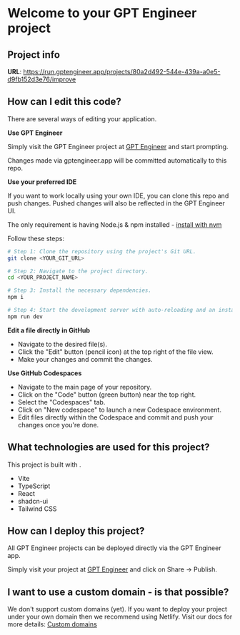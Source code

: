 # Welcome to your GPT Engineer project

## Project info

**URL**: https://run.gptengineer.app/projects/80a2d492-544e-439a-a0e5-d9fb152d3e76/improve

## How can I edit this code?

There are several ways of editing your application.

**Use GPT Engineer**

Simply visit the GPT Engineer project at [GPT Engineer](https://gptengineer.app/projects/80a2d492-544e-439a-a0e5-d9fb152d3e76/improve) and start prompting.

Changes made via gptengineer.app will be committed automatically to this repo.

**Use your preferred IDE**

If you want to work locally using your own IDE, you can clone this repo and push changes. Pushed changes will also be reflected in the GPT Engineer UI.

The only requirement is having Node.js & npm installed - [install with nvm](https://github.com/nvm-sh/nvm#installing-and-updating)

Follow these steps:

```sh
# Step 1: Clone the repository using the project's Git URL.
git clone <YOUR_GIT_URL>

# Step 2: Navigate to the project directory.
cd <YOUR_PROJECT_NAME>

# Step 3: Install the necessary dependencies.
npm i

# Step 4: Start the development server with auto-reloading and an instant preview.
npm run dev
```

**Edit a file directly in GitHub**

- Navigate to the desired file(s).
- Click the "Edit" button (pencil icon) at the top right of the file view.
- Make your changes and commit the changes.

**Use GitHub Codespaces**

- Navigate to the main page of your repository.
- Click on the "Code" button (green button) near the top right.
- Select the "Codespaces" tab.
- Click on "New codespace" to launch a new Codespace environment.
- Edit files directly within the Codespace and commit and push your changes once you're done.

## What technologies are used for this project?

This project is built with .

- Vite
- TypeScript
- React
- shadcn-ui
- Tailwind CSS

## How can I deploy this project?

All GPT Engineer projects can be deployed directly via the GPT Engineer app.

Simply visit your project at [GPT Engineer](https://gptengineer.app/projects/80a2d492-544e-439a-a0e5-d9fb152d3e76/improve) and click on Share -> Publish.

## I want to use a custom domain - is that possible?

We don't support custom domains (yet). If you want to deploy your project under your own domain then we recommend using Netlify. Visit our docs for more details: [Custom domains](https://docs.gptengineer.app/tips-tricks/custom-domain/)

